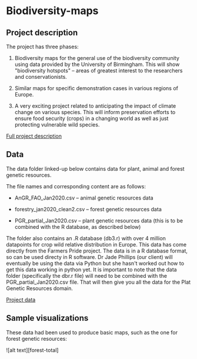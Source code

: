 # Biodiversity-maps

## Project description

The project has three phases:

1. Biodiversity maps for the general use of the biodiversity community using data provided by the University of Birmingham. This will show "biodiversity hotspots" – areas of greatest interest to the researchers and conservationists.

2. Similar maps for specific demonstration cases in various regions of Europe.

3. A very exciting project related to anticipating the impact of climate change on various species. This will inform preservation efforts to ensure food security (crops) in a changing world as well as just protecting vulnerable wild species.


[Full project description](https://docs.google.com/document/d/1UYtPe8WKO9XddAz26toE8vv8qtIRSuWZoDscsPrm8mM/edit# "Google Doc")


## Data

The data folder linked-up below contains data for plant, animal and forest genetic resources.

The file names and corresponding content are as follows:

* AnGR_FAO_Jan2020.csv – animal genetic resources data

* forestry_jan2020_clean2.csv – forest genetic resources data

* PGR_partial_Jan2020.csv – plant genetic resources data (this is to be combined with the R database, as described below)

The folder also contains an .R database (db3.r) with over 4 million datapoints for crop wild relative distribution in Europe.  This data has come directly from the Farmers Pride project.  The data is in a R database format, so can be used directy in R software.  Dr Jade Phillips (our client) will eventually be using the data via Python but she hasn't worked out how to get this data working in python yet.  It is important to note that the data folder (specifically the dbr.r file) will need to be combined with the PGR_partial_Jan2020.csv file. That will then give you all the data for the Plat Genetic Resources domain.

[Project data](https://drive.google.com/drive/folders/1slcO5BjqCEHJqhTXCfs-Mb1LCFnWxQZi?usp=sharing "Google Drive folder")

## Sample visualizations

These data had been used to produce basic maps, such as the one for forest genetic resources:

![alt text][forest-total]

[forest–total]: https://github.com/Appsilon/Biodiversity-maps/blob/master/legacy-vis/forestry_species_total.jpg "Forest visualization total"
